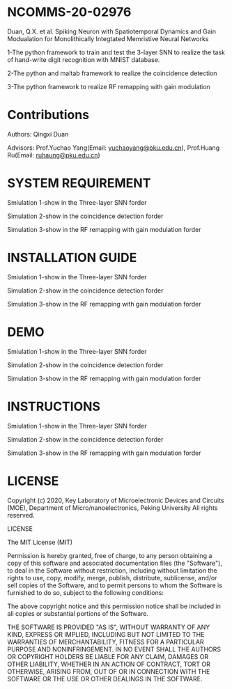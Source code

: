 # NCOMMS-20-02976
Duan, Q.X. et al. Spiking Neuron with Spatiotemporal Dynamics and Gain Modualation for Monolithically Integtated Memristive Neural Networks

1-The python framework to train and test the 3-layer SNN to realize the task of hand-write digit recognition with MNIST database.

2-The python and maltab framework to realize the coincidence detection

3-The python framework to realize RF remapping with gain modulation 
# Contributions
Authors: Qingxi Duan

Advisors: Prof.Yuchao Yang(Email: yuchaoyang@pku.edu.cn), Prof.Huang Ru(Email: ruhaung@pku.edu.cn)
# SYSTEM REQUIREMENT
Smiulation 1-show in the Three-layer SNN forder

Simulation 2-show in the coincidence detection forder

Simulation 3-show in the RF remapping with gain modulation forder

# INSTALLATION GUIDE
Smiulation 1-show in the Three-layer SNN forder

Simulation 2-show in the coincidence detection forder

Simulation 3-show in the RF remapping with gain modulation forder
# DEMO
Smiulation 1-show in the Three-layer SNN forder

Simulation 2-show in the coincidence detection forder

Simulation 3-show in the RF remapping with gain modulation forder
# INSTRUCTIONS
Smiulation 1-show in the Three-layer SNN forder

Simulation 2-show in the coincidence detection forder

Simulation 3-show in the RF remapping with gain modulation forder
# LICENSE
Copyright (c) 2020, Key Laboratory of Microelectronic Devices and Circuits (MOE), Department of Micro/nanoelectronics, Peking University All rights reserved.

LICENSE

The MIT License (MIT)

Permission is hereby granted, free of charge, to any person obtaining a copy of this software and associated documentation files (the "Software"), to deal in the Software without restriction, including without limitation the rights to use, copy, modify, merge, publish, distribute, sublicense, and/or sell copies of the Software, and to permit persons to whom the Software is furnished to do so, subject to the following conditions:

The above copyright notice and this permission notice shall be included in all copies or substantial portions of the Software.

THE SOFTWARE IS PROVIDED "AS IS", WITHOUT WARRANTY OF ANY KIND, EXPRESS OR IMPLIED, INCLUDING BUT NOT LIMITED TO THE WARRANTIES OF MERCHANTABILITY, FITNESS FOR A PARTICULAR PURPOSE AND NONINFRINGEMENT. IN NO EVENT SHALL THE AUTHORS OR COPYRIGHT HOLDERS BE LIABLE FOR ANY CLAIM, DAMAGES OR OTHER LIABILITY, WHETHER IN AN ACTION OF CONTRACT, TORT OR OTHERWISE, ARISING FROM, OUT OF OR IN CONNECTION WITH THE SOFTWARE OR THE USE OR OTHER DEALINGS IN THE SOFTWARE.
